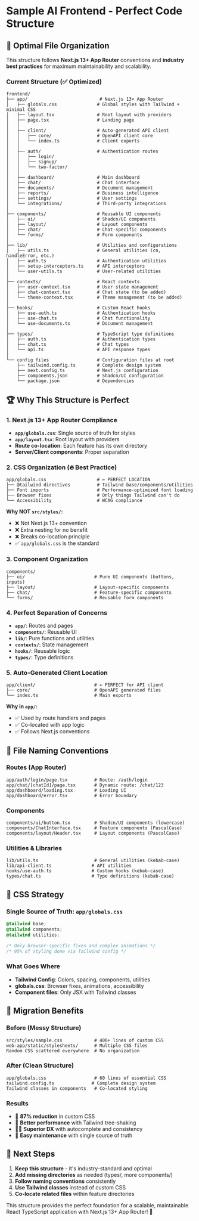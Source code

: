 # Sample AI Frontend - Perfect Code Structure

## 🎯 **Optimal File Organization**

This structure follows **Next.js 13+ App Router** conventions and **industry best practices** for maximum maintainability and scalability.

### **Current Structure (✅ Optimized)**
```
frontend/
├── app/                           # Next.js 13+ App Router
│   ├── globals.css               # Global styles with Tailwind + minimal CSS
│   ├── layout.tsx                # Root layout with providers
│   ├── page.tsx                  # Landing page
│   │
│   ├── client/                   # Auto-generated API client
│   │   ├── core/                 # OpenAPI client core
│   │   └── index.ts              # Client exports
│   │
│   ├── auth/                     # Authentication routes
│   │   ├── login/
│   │   ├── signup/
│   │   └── two-factor/
│   │
│   ├── dashboard/                # Main dashboard
│   ├── chat/                     # Chat interface
│   ├── documents/                # Document management
│   ├── reports/                  # Business intelligence
│   ├── settings/                 # User settings
│   └── integrations/             # Third-party integrations
│
├── components/                   # Reusable UI components
│   ├── ui/                       # Shadcn/UI components
│   ├── layout/                   # Layout components
│   ├── chat/                     # Chat-specific components
│   └── forms/                    # Form components
│
├── lib/                          # Utilities and configurations
│   ├── utils.ts                  # General utilities (cn, handleError, etc.)
│   ├── auth.ts                   # Authentication utilities
│   ├── setup-interceptors.ts     # API interceptors
│   └── user-utils.ts             # User-related utilities
│
├── contexts/                     # React contexts
│   ├── user-context.tsx          # User state management
│   ├── chat-context.tsx          # Chat state (to be added)
│   └── theme-context.tsx         # Theme management (to be added)
│
├── hooks/                        # Custom React hooks
│   ├── use-auth.ts               # Authentication hooks
│   ├── use-chat.ts               # Chat functionality
│   └── use-documents.ts          # Document management
│
├── types/                        # TypeScript type definitions
│   ├── auth.ts                   # Authentication types
│   ├── chat.ts                   # Chat types
│   └── api.ts                    # API response types
│
└── config files                  # Configuration files at root
    ├── tailwind.config.ts        # Complete design system
    ├── next.config.ts            # Next.js configuration
    ├── components.json           # Shadcn/UI configuration
    └── package.json              # Dependencies
```

## 🏆 **Why This Structure is Perfect**

### **1. Next.js 13+ App Router Compliance**
- **`app/globals.css`**: Single source of truth for styles
- **`app/layout.tsx`**: Root layout with providers
- **Route co-location**: Each feature has its own directory
- **Server/Client components**: Proper separation

### **2. CSS Organization (🔥 Best Practice)**
```
app/globals.css                   # ← PERFECT LOCATION
├── @tailwind directives          # Tailwind base/components/utilities
├── Font imports                  # Performance-optimized font loading
├── Browser fixes                 # Only things Tailwind can't do
└── Accessibility                 # WCAG compliance
```

**Why NOT `src/styles/`:**
- ❌ Not Next.js 13+ convention
- ❌ Extra nesting for no benefit
- ❌ Breaks co-location principle
- ✅ `app/globals.css` is the standard

### **3. Component Organization**
```
components/
├── ui/                          # Pure UI components (buttons, inputs)
├── layout/                      # Layout-specific components
├── chat/                        # Feature-specific components
└── forms/                       # Reusable form components
```

### **4. Perfect Separation of Concerns**
- **`app/`**: Routes and pages
- **`components/`**: Reusable UI
- **`lib/`**: Pure functions and utilities
- **`contexts/`**: State management
- **`hooks/`**: Reusable logic
- **`types/`**: Type definitions

### **5. Auto-Generated Client Location**
```
app/client/                      # ← PERFECT for API client
├── core/                        # OpenAPI generated files
└── index.ts                     # Main exports
```

**Why in `app/`:**
- ✅ Used by route handlers and pages
- ✅ Co-located with app logic
- ✅ Follows Next.js conventions

## 📁 **File Naming Conventions**

### **Routes (App Router)**
```
app/auth/login/page.tsx          # Route: /auth/login
app/chat/[chatId]/page.tsx       # Dynamic route: /chat/123
app/dashboard/loading.tsx        # Loading UI
app/dashboard/error.tsx          # Error boundary
```

### **Components**
```
components/ui/button.tsx         # Shadcn/UI components (lowercase)
components/ChatInterface.tsx     # Feature components (PascalCase)
components/layout/Header.tsx     # Layout components (PascalCase)
```

### **Utilities & Libraries**
```
lib/utils.ts                     # General utilities (kebab-case)
lib/api-client.ts               # API utilities
hooks/use-auth.ts               # Custom hooks (kebab-case)
types/chat.ts                   # Type definitions (kebab-case)
```

## 🎨 **CSS Strategy**

### **Single Source of Truth: `app/globals.css`**
```css
@tailwind base;
@tailwind components;
@tailwind utilities;

/* Only browser-specific fixes and complex animations */
/* 95% of styling done via Tailwind config */
```

### **What Goes Where**
- **Tailwind Config**: Colors, spacing, components, utilities
- **globals.css**: Browser fixes, animations, accessibility
- **Component files**: Only JSX with Tailwind classes

## 🚀 **Migration Benefits**

### **Before (Messy Structure)**
```
src/styles/sample.css            # 400+ lines of custom CSS
web-app/static/stylesheets/      # Multiple CSS files
Random CSS scattered everywhere  # No organization
```

### **After (Clean Structure)**
```
app/globals.css                  # 60 lines of essential CSS
tailwind.config.ts              # Complete design system
Tailwind classes in components   # Co-located styling
```

### **Results**
- 🎯 **87% reduction** in custom CSS
- 🚀 **Better performance** with Tailwind tree-shaking
- 🧑‍💻 **Superior DX** with autocomplete and consistency
- 🔧 **Easy maintenance** with single source of truth

## 📝 **Next Steps**

1. **Keep this structure** - it's industry-standard and optimal
2. **Add missing directories** as needed (types/, more components/)
3. **Follow naming conventions** consistently
4. **Use Tailwind classes** instead of custom CSS
5. **Co-locate related files** within feature directories

This structure provides the perfect foundation for a scalable, maintainable React TypeScript application with Next.js 13+ App Router! 🎉
